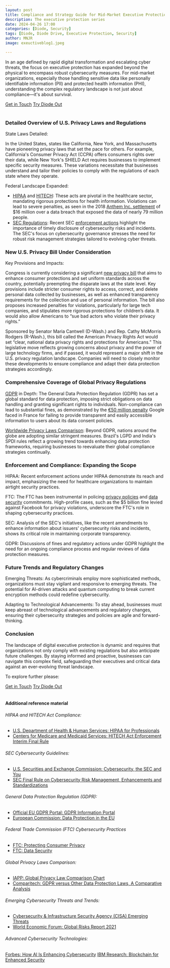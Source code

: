 ```yaml
---
layout: post
title: Compliance and Strategy Guide for Mid-Market Executive Protection
description: The executive protection series
date: 2024-04-26 17:00
categories: [Diode, Security]
tags: [Diode, Diode Drive, Executive Protection, Security]
author: MNJR
image: exeuctiveblog1.jpeg

---
```


In an age defined by rapid digital transformation and escalating cyber threats, the focus on executive protection has expanded beyond the physical to encompass robust cybersecurity measures. For mid-market organizations, especially those handling sensitive data like personally identifiable information (PII) and protected health information (PHI), understanding the complex regulatory landscape is not just about compliance—it's about survival.

<div class="story__buttons">
  <a href="{{"https://contactdiode.paperform.co"}}" class="btn" target="">Get in Touch</a>
  <a href="#download-app" class="btn popup-open" target="">Try Diode Out</a>
</div>
</br>

### Detailed Overview of U.S. Privacy Laws and Regulations

State Laws Detailed:

In the United States, states like California, New York, and Massachusetts have pioneering privacy laws that set the pace for others. For example, California's Consumer Privacy Act (CCPA) offers consumers rights over their data, while New York's SHIELD Act requires businesses to implement specific security measures. These variations necessitate that businesses understand and tailor their policies to comply with the regulations of each state where they operate.

Federal Landscape Expanded:

*   [HIPAA](#-U.S.-Department-of-Health-&-Human-Services:-HIPAA-for-Professionals) and [HITECH](#Ccnters-for-medicare-and-medicaid-services-:-hitech-act-enforcement-interim-final-rule): These acts are pivotal in the healthcare sector, mandating rigorous protections for health information. Violations can lead to severe penalties, as seen in the 2018 [Anthem Inc. settlement](https://www.hhs.gov/about/news/2018/10/15/anthem-pays-ocr-16-million-in-record-hipaa-settlement-following-largest-us-health-data-breach.html) of $16 million over a data breach that exposed the data of nearly 79 million people.
*   [SEC Regulations](#-U.S.-Securities-and-Exchange-Commission:-Cybersecurity,-the-SEC-and-You): Recent SEC [enforcement actions](#-SEC-Final-Rule-on-Cybersecurity-Risk-Management,-Enhancements-and-Standardizations) highlight the importance of timely disclosure of cybersecurity risks and incidents. The SEC's focus on cybersecurity governance stresses the need for robust risk management strategies tailored to evolving cyber threats.
 

### New U.S. Privacy Bill Under Consideration

Key Provisions and Impacts:

Congress is currently considering a significant [new privacy bill](https://thehill.com/policy/technology/4579903-house-senate-commerce-chairs-release-bipartisan-privacy-bill/) that aims to enhance consumer protections and set uniform standards across the country, potentially preempting the disparate laws at the state level. Key provisions include stricter consumer rights to access, correct, and delete personal data collected by businesses, as well as enhanced transparency requirements for the collection and use of personal information. The bill also proposes increased penalties for violations, particularly for large tech companies, and stipulates more rigorous protections for children’s data. It would also allow Americans to “sue bad actors who violate their privacy rights.”

Sponsored by Senator Maria Cantwell (D-Wash.) and Rep. Cathy McMorris Rodgers (R-Wash.), this bill called the American Privacy Rights Act would set “clear, national data privacy rights and protections for Americans.” This legislative move reflects growing concerns about privacy and the power of large technology firms, and if passed, it would represent a major shift in the U.S. privacy regulation landscape. Companies will need to closely monitor these developments to ensure compliance and adapt their data protection strategies accordingly.

### Comprehensive Coverage of Global Privacy Regulations

[GDPR](#-Official-EU-GDPR-Portal:-GDPR-Information-Portal) in Depth: The General Data Protection Regulation (GDPR) has set a global standard for data protection, imposing strict obligations on data handling and granting significant rights to individuals. Non-compliance can lead to substantial fines, as demonstrated by the [€50 million penalty](https://www.cnil.fr/en/cnils-restricted-committee-imposes-financial-penalty-50-million-euros-against-google-llc) Google faced in France for failing to provide transparent and easily accessible information to users about its data consent policies.

[Worldwide Privacy Laws Comparison](#-IAPP:-Global-Privacy-Law-Comparison-Chart): Beyond GDPR, nations around the globe are adopting similar stringent measures. Brazil's LGPD and India's SPDI rules reflect a growing trend towards enhancing data protection frameworks, requiring businesses to reevaluate their global compliance strategies continually.

### Enforcement and Compliance: Expanding the Scope

HIPAA: Recent enforcement actions under HIPAA demonstrate its reach and impact, emphasizing the need for healthcare organizations to maintain airtight security practices.

FTC: The FTC has been instrumental in policing [privacy policies](#-FTC:-Protecting-Consumer-Privacy) and [data security](#-FTC:-Data-Security) commitments. High-profile cases, such as the $5 billion fine levied against Facebook for privacy violations, underscore the FTC's role in shaping cybersecurity practices.

SEC: Analysis of the SEC's initiatives, like the recent amendments to enhance information about issuers' cybersecurity risks and incidents, shows its critical role in maintaining corporate transparency.

GDPR: Discussions of fines and regulatory actions under GDPR highlight the need for an ongoing compliance process and regular reviews of data protection measures.

### Future Trends and Regulatory Changes

Emerging Threats: As cybercriminals employ more sophisticated methods, organizations must stay vigilant and responsive to emerging threats. The potential for AI-driven attacks and quantum computing to break current encryption methods could redefine cybersecurity.

Adapting to Technological Advancements: To stay ahead, businesses must keep abreast of technological advancements and regulatory changes, ensuring their cybersecurity strategies and policies are agile and forward-thinking.

### Conclusion

The landscape of digital executive protection is dynamic and requires that organizations not only comply with existing regulations but also anticipate future challenges. By staying informed and proactive, businesses can navigate this complex field, safeguarding their executives and critical data against an ever-evolving threat landscape.

  To explore further please:
<div class="story__buttons">
  <a href="{{"https://contactdiode.paperform.co"}}" class="btn" target="">Get in Touch</a>
  <a href="#download-app" class="btn popup-open" target="">Try Diode Out</a>
</div>
</br>

#### Additional reference material
  

######  HIPAA and HITECH Act Compliance:

*   [U.S. Department of Health & Human Services: HIPAA for Professionals](https://www.hhs.gov/hipaa/for-professionals/index.html)
*   [Centers for Medicare and Medicaid Services: HITECH Act Enforcement Interim Final Rule](https://www.cms.gov/Regulations-and-Guidance/Legislation/EHRIncentivePrograms/downloads/hipaaii_enforcementrule.pdf)

######  SEC Cybersecurity Guidelines:

*   [U.S. Securities and Exchange Commission: Cybersecurity, the SEC and You](https://www.sec.gov/spotlight/cybersecurity)
*   [SEC Final Rule on Cybersecurity Risk Management, Enhancements and Standardizations](https://www.sec.gov/rules/final/2021/33-10933.pdf)

######  General Data Protection Regulation (GDPR):

*   [Official EU GDPR Portal: GDPR Information Portal](https://gdpr.eu/) 
*   [European Commission: Data Protection in the EU](https://ec.europa.eu/info/law/law-topic/data-protection/data-protection-eu_en) 

######  Federal Trade Commission (FTC) Cybersecurity Practices

*   [FTC: Protecting Consumer Privacy](https://www.ftc.gov/tips-advice/business-center/privacy-and-security)
*   [FTC: Data Security](https://www.ftc.gov/business-guidance/privacy-security/data-security) 

######  Global Privacy Laws Comparison:

*   [IAPP: Global Privacy Law Comparison Chart](https://iapp.org/resources/article/global-privacy-law-comparison-chart/)
*   [Comparitech: GDPR versus Other Data Protection Laws, A Comparative Analysis](https://www.comparitech.com/blog/vpn-privacy/gdpr-compliance-world/)

###### Emerging Cybersecurity Threats and Trends:

*   [Cybersecurity & Infrastructure Security Agency (CISA) Emerging Threats](https://www.cisa.gov/emerging-threats)
*   [World Economic Forum: Global Risks Report 2021](https://www.weforum.org/reports/the-global-risks-report-2021)

###### Advanced Cybersecurity Technologies:

   [Forbes: How AI Is Enhancing Cybersecurity](https://www.forbes.com/sites/forbestechcouncil/2020/10/13/how-ai-is-enhancing-cybersecurity/)
   [IBM Research: Blockchain for Enhanced Security](https://www.ibm.com/blogs/research/2018/04/blockchain-security/)


